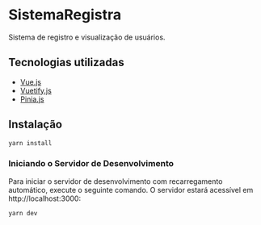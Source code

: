 # SistemaRegistra 

Sistema de registro e visualização de usuários.

## Tecnologias utilizadas
-  [Vue.js](https://vuejs.org/)
-  [Vuetify.js](https://vuetifyjs.com/)
-  [Pinia.js](https://pinia.vuejs.org/)

##  Instalação

```bash
yarn install
```


### Iniciando o Servidor de Desenvolvimento
Para iniciar o servidor de desenvolvimento com recarregamento automático, execute o seguinte comando. O servidor estará acessível em http://localhost:3000:

```bash
yarn dev
```




